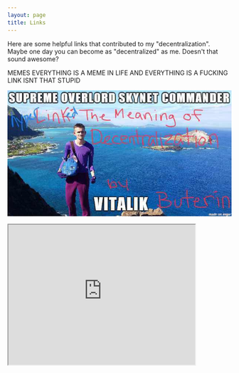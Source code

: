 ```yaml
---
layout: page
title: Links
---
```


<p>Here are some helpful links that contributed to my "decentralization". Maybe one day you can become as "decentralized" as me. Doesn't that sound awesome?</p>
<p> MEMES EVERYTHING IS A MEME IN LIFE AND EVERYTHING IS A FUCKING LINK ISNT THAT STUPID</p>

<p>
<a href="https://medium.com/@VitalikButerin/the-meaning-of-decentralization-a0c92b76a274">
  <img src="images/vitalikmeme.jpg" alt="The Meaning of Decentralization by Vitalik Buterin">
</a>
</p>

<iframe width="420" height="315"
src="https://www.youtube.com/embed/AsbAGMPpZ6g">
</iframe>


